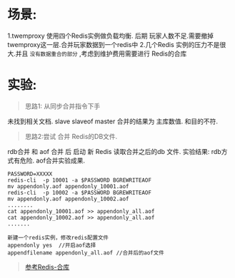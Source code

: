 # 场景:

1.twemproxy 使用四个Redis实例做负载均衡. 后期 玩家人数不足.需要撤掉 twemproxy这一层.合并玩家数据到一个redis中
2.几个Redis 实例的压力不是很大.并且 `没有数据重合的部分` ,考虑到维护费用需要进行 Redis的合库

# 实验:

> 思路1: 从同步合并指令下手

未找到相关文档.  slave slaveof master 合并的结果为 主库数值.  和目的不符. 

> 思路2:尝试 合并 Redis的DB文件. 

rdb合并 和  aof 合并 后 启动 新 Redis 读取合并之后的db 文件.
实验结果: rdb方式有危险. aof合并实验成果.

	PASSWORD=XXXXX
	redis-cli  -p 10001 -a $PASSWORD BGREWRITEAOF
	mv appendonly.aof appendonly_10001.aof
	redis-cli  -p 10002 -a $PASSWORD BGREWRITEAOF
	mv appendonly.aof appendonly_10002.aof
	........
	cat appendonly_10001.aof >> appendonly_all.aof
	cat appendonly_10002.aof >> appendonly_all.aof
	.......

	新建一个redis实例，修改redis配置文件
	appendonly yes  //开启aof选择
	appendfilename appendonly_all.aof //合并后的aof文件

> [参考Redis-合库](http://www.cnblogs.com/zhenzi/p/4292635.html?utm_source=tuicool&utm_medium=referral)


